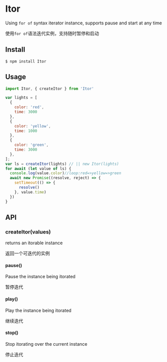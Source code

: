 # Itor
Using `for of` syntax iterator instance, supports pause and start at any time

使用`for of`语法迭代实例，支持随时暂停和启动


## Install
```shell
$ npm install Itor
```

## Usage
```js
import Itor, { createItor } from 'Itor'

var lights = [
  {
    color: 'red',
    time: 3000
  },
  {
    color: 'yellow',
    time: 1000
  },
  {
    color: 'green',
    time: 3000
  },
];
var ls = createItor(lights) // || new Itor(lights)
for await (let value of ls) {
  console.log(value.color)//loop:red=>yellow=>green
  await new Promise((resolve, reject) => {
    setTimeout(() => {
      resolve()
    }, value.time)
  })
}
```

## API
### createItor(values)
returns an itorable instance

返回一个可迭代的实例

#### pause()
Pause the instance being itorated

暂停迭代

#### play()
Play the instance being itorated

继续迭代

#### stop()
Stop itorating over the current instance

停止迭代


